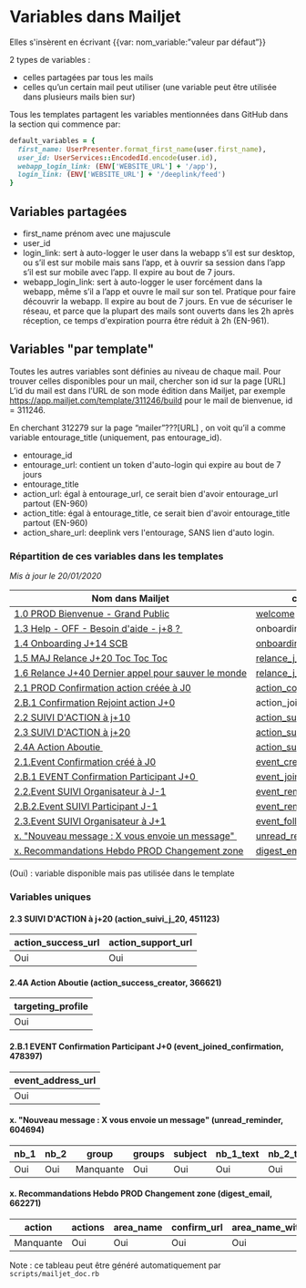 # Variables dans Mailjet

Elles s'insèrent en écrivant {{var: nom_variable:”valeur par défaut”}}

2 types de variables :
- celles partagées par tous les mails
- celles qu’un certain mail peut utiliser (une variable peut être utilisée dans plusieurs mails bien sur)


Tous les templates partagent les variables mentionnées dans GitHub dans la section qui commence par:
```ruby
default_variables = {
  first_name: UserPresenter.format_first_name(user.first_name),
  user_id: UserServices::EncodedId.encode(user.id),
  webapp_login_link: (ENV['WEBSITE_URL'] + '/app'),
  login_link: (ENV['WEBSITE_URL'] + '/deeplink/feed')
}
```

## Variables partagées
- first_name prénom avec une majuscule
- user_id
- login_link: sert à auto-logger le user dans la webapp s’il est sur desktop, ou s’il est sur mobile mais sans l’app, et à ouvrir sa session dans l’app s’il est sur mobile avec l’app. Il expire au bout de 7 jours.
- webapp_login_link: sert à auto-logger le user forcément dans la webapp, même s’il a l’app et ouvre le mail sur son tel. Pratique pour faire découvrir la webapp. Il expire au bout de 7 jours. En vue de sécuriser le réseau, et parce que la plupart des mails sont ouverts dans les 2h après réception, ce temps d'expiration pourra être réduit à 2h (EN-961).


## Variables "par template"
Toutes les autres variables sont définies au niveau de chaque mail. Pour trouver celles disponibles pour un mail, chercher son id sur la page [URL]
L’id du mail est dans l’URL de son mode édition dans Mailjet, par exemple https://app.mailjet.com/template/311246/build pour le mail de bienvenue, id = 311246.

En cherchant 312279 sur la page “mailer”???[URL] , on voit qu’il a comme variable entourage_title (uniquement, pas entourage_id).

- entourage_id
- entourage_url: contient un token d'auto-login qui expire au bout de 7 jours
- entourage_title
- action_url: égal à entourage_url, ce serait bien d'avoir entourage_url partout (EN-960)
- action_title: égal à entourage_title, ce serait bien d'avoir entourage_title partout (EN-960)
- action_share_url: deeplink vers l'entourage, SANS lien d'auto login.

<!--generated:start-->
### Répartition de ces variables dans les templates
_Mis à jour le 20/01/2020_

| Nom dans Mailjet                                                                                                                               | campagne                                                                           | template                                                          | user_id | first_name | login_link | unsubscribe_url | webapp_login_link | entourage_title | entourage_share_url | entourage_url | event_date_time | event_place_name | event_json_ld |
|------------------------------------------------------------------------------------------------------------------------------------------------|------------------------------------------------------------------------------------|-------------------------------------------------------------------|---------|------------|------------|-----------------|-------------------|-----------------|---------------------|---------------|-----------------|------------------|---------------|
| [1.0&nbsp;PROD&nbsp;Bienvenue&nbsp;-&nbsp;Grand&nbsp;Public](https://app.mailjet.com/template/311246/build)                                    | [welcome](https://app.mailjet.com/stats/campaigns-basic/6a0eRK)                    | [311246](https://app.mailjet.com/resource/template/311246/render) | (Oui)   | Oui        | Oui        | Oui             | (Oui)             |                 |                     |               |                 |                  |               |
| [1.3&nbsp;Help&nbsp;-&nbsp;OFF&nbsp;-&nbsp;Besoin&nbsp;d'aide&nbsp;-&nbsp;j+8&nbsp;?&nbsp;](https://app.mailjet.com/template/452755/build)     | onboarding_j_8                                                                     | [452755](https://app.mailjet.com/resource/template/452755/render) | (Oui)   | Oui        | Oui        | Oui             | (Oui)             |                 |                     |               |                 |                  |               |
| [1.4&nbsp;Onboarding&nbsp;J+14&nbsp;SCB](https://app.mailjet.com/template/456172/build)                                                        | [onboarding_j_14](https://app.mailjet.com/stats/campaigns-basic/6nDUHQ)            | [456172](https://app.mailjet.com/resource/template/456172/render) | (Oui)   | Oui        | Oui        | Oui             | (Oui)             |                 |                     |               |                 |                  |               |
| [1.5&nbsp;MAJ&nbsp;Relance&nbsp;J+20&nbsp;Toc&nbsp;Toc&nbsp;Toc](https://app.mailjet.com/template/456175/build)                                | [relance_j_20](https://app.mailjet.com/stats/campaigns-basic/6o06ho)               | [456175](https://app.mailjet.com/resource/template/456175/render) | (Oui)   | Oui        | Oui        | Oui             | (Oui)             |                 |                     |               |                 |                  |               |
| [1.6&nbsp;Relance&nbsp;J+40&nbsp;Dernier&nbsp;appel&nbsp;pour&nbsp;sauver&nbsp;le&nbsp;monde](https://app.mailjet.com/template/456194/build)   | [relance_j_40](https://app.mailjet.com/stats/campaigns-basic/6o06mi)               | [456194](https://app.mailjet.com/resource/template/456194/render) | (Oui)   | Oui        | Oui        | Oui             | (Oui)             |                 |                     |               |                 |                  |               |
| [2.1&nbsp;PROD&nbsp;Confirmation&nbsp;action&nbsp;créée&nbsp;à&nbsp;J0](https://app.mailjet.com/template/312279/build)                         | [action_confirmation](https://app.mailjet.com/stats/campaigns-basic/6a0kGu)        | [312279](https://app.mailjet.com/resource/template/312279/render) | (Oui)   | Oui        | Oui        | Oui             | (Oui)             | Oui             | Oui                 |               |                 |                  |               |
| [2.B.1&nbsp;Confirmation&nbsp;Rejoint&nbsp;action&nbsp;J+0](https://app.mailjet.com/template/583998/build)                                     | action_joined_confirmation                                                         | [583998](https://app.mailjet.com/resource/template/583998/render) | (Oui)   | Oui        | Oui        | Oui             | (Oui)             | Oui             | Oui                 |               |                 |                  |               |
| [2.2&nbsp;SUIVI&nbsp;D'ACTION&nbsp;à&nbsp;j+10](https://app.mailjet.com/template/452754/build)                                                 | [action_suivi_j_10](https://app.mailjet.com/stats/campaigns-basic/6v5CeU)          | [452754](https://app.mailjet.com/resource/template/452754/render) | Oui     | Oui        | Oui        | (Oui)           | (Oui)             | Oui             | Oui                 | Oui           |                 |                  |               |
| [2.3&nbsp;SUIVI&nbsp;D'ACTION&nbsp;à&nbsp;j+20](https://app.mailjet.com/template/451123/build)                                                 | [action_suivi_j_20](https://app.mailjet.com/stats/campaigns-basic/6pH8Ik)          | [451123](https://app.mailjet.com/resource/template/451123/render) | Oui     | Oui        | Oui        | (Oui)           | (Oui)             | Oui             | Oui                 | (Oui)         |                 |                  |               |
| [2.4A&nbsp;Action&nbsp;Aboutie&nbsp;](https://app.mailjet.com/template/366621/build)                                                           | [action_success_creator](https://app.mailjet.com/stats/campaigns-basic/8lIEi6)     | [366621](https://app.mailjet.com/resource/template/366621/render) | (Oui)   | Oui        | Oui        | Oui             | (Oui)             | Oui             |                     |               |                 |                  |               |
| [2.1.Event&nbsp;Confirmation&nbsp;créé&nbsp;à&nbsp;J0](https://app.mailjet.com/template/491291/build)                                          | [event_created_confirmation](https://app.mailjet.com/stats/campaigns-basic/6Gv8RE) | [491291](https://app.mailjet.com/resource/template/491291/render) | (Oui)   | Oui        | Oui        | Oui             | (Oui)             | Oui             | Oui                 |               | Oui             | Oui              |               |
| [2.B.1&nbsp;EVENT&nbsp;Confirmation&nbsp;Participant&nbsp;J+0&nbsp;](https://app.mailjet.com/template/478397/build)                            | [event_joined_confirmation](https://app.mailjet.com/stats/campaigns-basic/6Gw2Cs)  | [478397](https://app.mailjet.com/resource/template/478397/render) | (Oui)   | Oui        | Oui        | (Oui)           | (Oui)             | Oui             | Oui                 |               | Oui             | Oui              | Manquante     |
| [2.2.Event&nbsp;SUIVI&nbsp;Organisateur&nbsp;à&nbsp;J-1](https://app.mailjet.com/template/513115/build)                                        | [event_reminder_organizer](https://app.mailjet.com/stats/campaigns-basic/6GFOSO)   | [513115](https://app.mailjet.com/resource/template/513115/render) | (Oui)   | Oui        | (Oui)      | Oui             | (Oui)             | Oui             | Oui                 | Oui           | Oui             | Oui              |               |
| [2.B.2.Event&nbsp;SUIVI&nbsp;Participant&nbsp;J-1](https://app.mailjet.com/template/491289/build)                                              | [event_reminder_participant](https://app.mailjet.com/stats/campaigns-basic/6GFOUk) | [491289](https://app.mailjet.com/resource/template/491289/render) | (Oui)   | Oui        | (Oui)      | (Oui)           | (Oui)             | Oui             | Oui                 | Oui           | Oui             | Oui              | Manquante     |
| [2.3.Event&nbsp;SUIVI&nbsp;Organisateur&nbsp;à&nbsp;J+1](https://app.mailjet.com/template/491294/build)                                        | [event_followup_organizer](https://app.mailjet.com/stats/campaigns-basic/6H2z2S)   | [491294](https://app.mailjet.com/resource/template/491294/render) | Oui     | Oui        | (Oui)      | Oui             | (Oui)             | Oui             |                     |               |                 |                  |               |
| [x.&nbsp;"Nouveau&nbsp;message&nbsp;:&nbsp;X&nbsp;vous&nbsp;envoie&nbsp;un&nbsp;message"&nbsp;](https://app.mailjet.com/template/604694/build) | [unread_reminder](https://app.mailjet.com/stats/campaigns-basic/6KX5W6)            | [604694](https://app.mailjet.com/resource/template/604694/render) | (Oui)   | Oui        | Oui        | Oui             | (Oui)             |                 |                     |               |                 |                  |               |
| [x.&nbsp;Recommandations&nbsp;Hebdo&nbsp;PROD&nbsp;Changement&nbsp;zone](https://app.mailjet.com/template/662271/build)                        | [digest_email](https://app.mailjet.com/stats/campaigns-basic/6KDzz2)               | [662271](https://app.mailjet.com/resource/template/662271/render) | Oui     | Oui        | (Oui)      | Oui             | (Oui)             |                 |                     |               |                 |                  |               |

(Oui) : variable disponible mais pas utilisée dans le template

### Variables uniques
#### 2.3 SUIVI D'ACTION à j+20 (action_suivi_j_20, 451123)

| action_success_url | action_support_url |
|--------------------|--------------------|
| Oui                | Oui                |

#### 2.4A Action Aboutie  (action_success_creator, 366621)

| targeting_profile |
|-------------------|
| Oui               |

#### 2.B.1 EVENT Confirmation Participant J+0  (event_joined_confirmation, 478397)

| event_address_url |
|-------------------|
| Oui               |

#### x. "Nouveau message : X vous envoie un message"  (unread_reminder, 604694)

| nb_1 | nb_2 | group     | groups | subject | nb_1_text | nb_2_text | items_summary | author_summary |
|------|------|-----------|--------|---------|-----------|-----------|---------------|----------------|
| Oui  | Oui  | Manquante | Oui    | Oui     | Oui       | Oui       | Oui           | Oui            |

#### x. Recommandations Hebdo PROD Changement zone (digest_email, 662271)

| action    | actions | area_name | confirm_url | area_name_with_preposition |
|-----------|---------|-----------|-------------|----------------------------|
| Manquante | Oui     | Oui       | Oui         | Oui                        |

<!--generated:end-->

Note : ce tableau peut être généré automatiquement par `scripts/mailjet_doc.rb`
